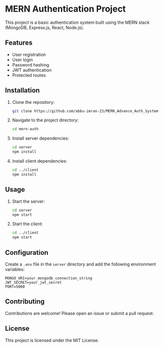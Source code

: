 # MERN Authentication Project

This project is a basic authentication system built using the MERN stack (MongoDB, Express.js, React, Node.js).

## Features

- User registration
- User login
- Password hashing
- JWT authentication
- Protected routes

## Installation

1. Clone the repository:
   ```bash
   git clone https://github.com/abbu-imran-23/MERN_Advance_Auth_System.git
   ```
2. Navigate to the project directory:
   ```bash
   cd mern-auth
   ```
3. Install server dependencies:
   ```bash
   cd server
   npm install
   ```
4. Install client dependencies:
   ```bash
   cd ../client
   npm install
   ```

## Usage

1. Start the server:
   ```bash
   cd server
   npm start
   ```
2. Start the client:
   ```bash
   cd ../client
   npm start
   ```

## Configuration

Create a `.env` file in the `server` directory and add the following environment variables:

```
MONGO_URI=your_mongodb_connection_string
JWT_SECRET=your_jwt_secret
PORT=5000
```

## Contributing

Contributions are welcome! Please open an issue or submit a pull request.

## License

This project is licensed under the MIT License.
